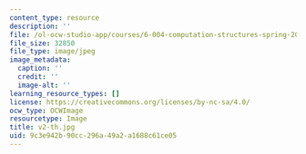 ```yaml
---
content_type: resource
description: ''
file: /ol-ocw-studio-app/courses/6-004-computation-structures-spring-2017/9c3e942b90cc296a49a2a1688c61ce05_v2-th.jpg
file_size: 32850
file_type: image/jpeg
image_metadata:
  caption: ''
  credit: ''
  image-alt: ''
learning_resource_types: []
license: https://creativecommons.org/licenses/by-nc-sa/4.0/
ocw_type: OCWImage
resourcetype: Image
title: v2-th.jpg
uid: 9c3e942b-90cc-296a-49a2-a1688c61ce05
---
```

